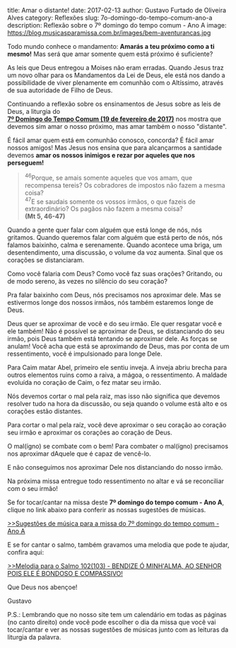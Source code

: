 ﻿title: Amar o distante!
date: 2017-02-13
author: Gustavo Furtado de Oliveira Alves
category: Reflexões
slug: 7o-domingo-do-tempo-comum-ano-a
description: Reflexão sobre o 7º domingo do tempo comum - Ano A
image: https://blog.musicasparamissa.com.br/images/bem-aventurancas.jpg


Todo mundo conhece o mandamento: 
**Amarás a teu próximo como a ti mesmo!**
Mas será que amar somente quem está próximo é suficiente?

As leis que Deus entregou a Moises não eram erradas.
Quando Jesus traz um novo olhar para os Mandamentos da Lei de Deus,
ele está nos dando a possibilidade de viver plenamente em comunhão com o Altíssimo,
através de sua autoridade de Filho de Deus.

Continuando a reflexão sobre os ensinamentos de Jesus sobre as leis de Deus, a liturgia do  
[**7º Domingo do Tempo Comum (19 de fevereiro de 2017)**](http://musicasparamissa.com.br/sugestoes-para/7o-domingo-do-tempo-comum-ano-a)
nos mostra que devemos sim amar o nosso próximo, mas amar também o nosso "distante".

É fácil amar quem está em comunhão conosco, concorda? É fácil amar nossos amigos!
Mas Jesus nos ensina que para alcançarmos a santidade devemos 
**amar os nossos inimigos e rezar por aqueles que nos perseguem!**

> <sup>46</sup>Porque, se amais somente aqueles que vos amam,
que recompensa tereis?
Os cobradores de impostos não fazem a mesma coisa?
<br/><sup>47</sup>E se saudais somente os vossos irmãos,
o que fazeis de extraordinário?
Os pagãos não fazem a mesma coisa?
<br/>**(Mt 5, 46-47)**

Quando a gente quer falar com alguém que está longe de nós, nós gritamos.
Quando queremos falar com alguém que está perto de nós, nós falamos baixinho, calma e serenamente.
Quando acontece uma briga, um desentendimento, uma discussão, o volume da voz aumenta.
Sinal que os corações se distanciaram.

Como você falaria com Deus? Como você faz suas orações? Gritando, ou de modo sereno, às vezes no silêncio do seu coração?

Pra falar baixinho com Deus, nós precisamos nos aproximar dele.
Mas se estivermos longe dos nossos irmãos, nós também estaremos longe de Deus.

Deus quer se aproximar de você e do seu irmão. Ele quer resgatar você e ele também!
Não é possível se aproximar de Deus, se distanciando do seu irmão, pois Deus também está tentando se aproximar dele.
As forças se anulam!
Você acha que está se aproximando de Deus, mas por conta de um ressentimento, você é impulsionado para longe Dele.

Para Caim matar Abel, primeiro ele sentiu inveja.
A inveja abriu brecha para outros elementos ruins como a raiva, a mágoa, o ressentimento.
A maldade evoluída no coração de Caim, o fez matar seu irmão.

Nós devemos cortar o mal pela raiz, mas isso não significa que devemos resolver tudo na hora da discussão, ou seja
quando o volume está alto e os corações estão distantes.

Para cortar o mal pela raíz, você deve aproximar o seu coração ao coração seu irmão e aproximar os corações ao coração de Deus.

O mal(ígno) se combate com o bem! Para combater o mal(ígno) precisamos nos aproximar dAquele que é capaz de vencê-lo.

E não conseguimos nos aproximar Dele nos distanciando do nosso irmão.
 
Na próxima missa entregue todo ressentimento no altar e vá se reconciliar com o seu irmão!

Se for tocar/cantar na missa deste **7º domingo do tempo comum - Ano A**, clique no link abaixo para conferir as nossas sugestões de músicas.

[>>Sugestões de música para a missa do 7º domingo do tempo comum - Ano A](https://musicasparamissa.com.br/sugestoes-para/7o-domingo-do-tempo-comum-ano-a)

E se for cantar o salmo, também gravamos uma melodia que pode te ajudar, confira aqui:

[>>Melodia para o Salmo 102(103) - BENDIZE Ó MINH'ALMA, AO SENHOR POIS ELE É BONDOSO E COMPASSIVO!](https://www.musicasparamissa.com.br/musica/SALMO-102-103-BENDIZE-O-MINHALMA/)

Que Deus nos abençoe!

Gustavo

P.S.: Lembrando que no nosso site tem um calendário em todas as páginas (no canto direito) 
onde você pode escolher o dia da missa que você vai tocar/cantar e ver as nossas sugestões 
de músicas junto com as leituras da liturgia da palavra.